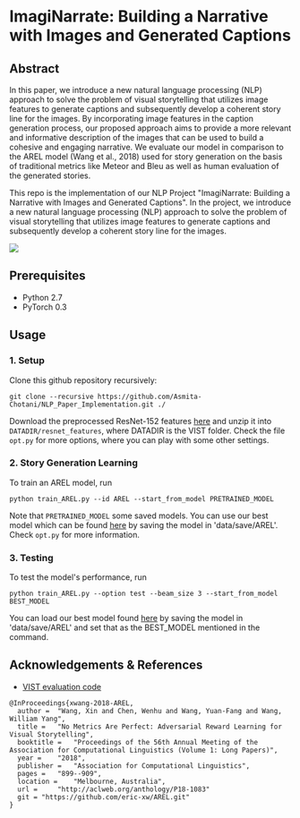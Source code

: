 # ImagiNarrate: Building a Narrative with Images and Generated Captions

## Abstract

In this paper, we introduce a new natural language processing (NLP) approach to solve the
problem of visual storytelling that utilizes image features to generate captions and subsequently
develop a coherent story line for the images. By incorporating image features in
the caption generation process, our proposed approach aims to provide a more relevant and
informative description of the images that can be used to build a cohesive and engaging narrative.
We evaluate our model in comparison to the AREL model (Wang et al., 2018) used
for story generation on the basis of traditional metrics like Meteor and Bleu as well as human
evaluation of the generated stories.

This repo is the implementation of our NLP Project "ImagiNarrate: Building a Narrative with Images and Generated Captions".
In the project, we introduce a new natural language processing (NLP) approach to solve the problem of visual storytelling that utilizes image features to generate captions and subsequently develop a coherent story line for the images.

<p align="demo">
<img src="demo1.png">
</p>

## Prerequisites 
- Python 2.7
- PyTorch 0.3

## Usage
### 1. Setup
Clone this github repository recursively: 

```
git clone --recursive https://github.com/Asmita-Chotani/NLP_Paper_Implementation.git ./
```

Download the preprocessed ResNet-152 features [here](https://vist-arel.s3.amazonaws.com/resnet_features.zip) and unzip it into `DATADIR/resnet_features`, where DATADIR is the VIST folder.
Check the file `opt.py` for more options, where you can play with some other settings.

### 2. Story Generation Learning
To train an AREL model, run

```
python train_AREL.py --id AREL --start_from_model PRETRAINED_MODEL
```

Note that `PRETRAINED_MODEL` some saved models. You can use our best model which can be found [here](https://drive.google.com/drive/folders/1HvQ3YBnELZcsvbAI1jCBVM77ewHeRERW?usp=sharing) by saving the model in 'data/save/AREL'.
Check `opt.py` for more information.

### 3. Testing
To test the model's performance, run
```
python train_AREL.py --option test --beam_size 3 --start_from_model BEST_MODEL
```
You can load our best model found [here](https://drive.google.com/drive/folders/1HvQ3YBnELZcsvbAI1jCBVM77ewHeRERW?usp=sharing) by saving the model in 'data/save/AREL' and set that as the BEST_MODEL mentioned in the command.

## Acknowledgements & References
* [VIST evaluation code](https://github.com/lichengunc/vist_eval)
```
@InProceedings{xwang-2018-AREL,
  author = 	"Wang, Xin and Chen, Wenhu and Wang, Yuan-Fang and Wang, William Yang",
  title = 	"No Metrics Are Perfect: Adversarial Reward Learning for Visual Storytelling",
  booktitle = 	"Proceedings of the 56th Annual Meeting of the Association for Computational Linguistics (Volume 1: Long Papers)",
  year = 	"2018",
  publisher = 	"Association for Computational Linguistics",
  pages = 	"899--909",
  location = 	"Melbourne, Australia",
  url = 	"http://aclweb.org/anthology/P18-1083"
  git = "https://github.com/eric-xw/AREL.git"
}
```
